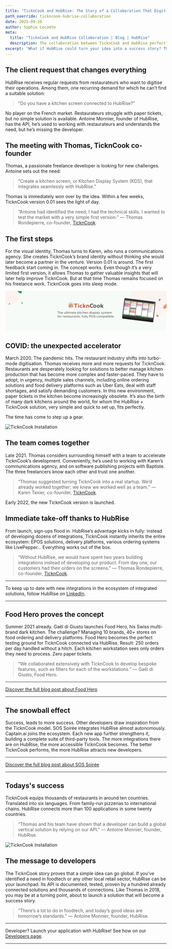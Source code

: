 ```yaml
---
title: "TicknCook and HubRise: The Story of a Collaboration That Digitises Restaurant Kitchens"
path_override: tickncook-hubrise-collaboration
date: 2025-09-26
author: Sophie Lecomte
meta:
  title: "TicknCook and HubRise Collaboration | Blog | HubRise"
  description: The collaboration between TicknCook and HubRise perfectly illustrates how the HubRise ecosystem enables developers to create innovative solutions.
excerpt: "What if HubRise could turn your idea into a success story? That’s exactly what happened to Thomas in 2018. A client request, the HubRise API, a few weeks of development… and the TicknCook Kitchen Display System (KDS) was born. Today, this collaboration perfectly shows how the HubRise ecosystem enables developers to build solutions that accelerate the digitisation of the restaurant industry."
---
```


## The client request that changes everything
HubRise receives regular requests from restaurateurs who want to digitise their operations. Among them, one recurring demand for which he can’t find a suitable solution:

> "Do you have a kitchen screen connected to HubRise?"

No player on the French market. Restaurateurs struggle with paper tickets, but no simple solution is available.
Antoine Monnier, founder of HubRise, has the API, he’s used to working with restaurateurs and understands the need, but he’s missing the developer.

## The meeting with Thomas, TicknCook co-founder
Thomas, a passionate freelance developer is looking for new challenges. Antoine sets out the need:

> “Create a kitchen screen, or Kitchen Display System (KDS), that integrates seamlessly with HubRise.”

Thomas is immediately won over by the idea. Within a few weeks, TicknCook version 0.01 sees the light of day.

> “Antoine had identified the need; I had the technical skills. I wanted to test the market with a very simple first version.” — Thomas Rondepierre, co-founder, [TicknCook](https://tickncook.com/en/).

## The first steps
For the visual identity, Thomas turns to Karen, who runs a communications agency. She creates TicknCook’s brand identity without thinking she would later become a partner in the venture.
Version 0.01 is around. The first feedback start coming in. The concept works. Even though it’s a very limited first version, it allows Thomas to gather valuable insights that will later help improve TicknCook.
But at that time Thomas remains focused on his freelance work. TicknCook goes into sleep mode.

![Identité visual identity by Karen Texier](../images/004_tickncook_banner.png)

## COVID: the unexpected accelerator
March 2020. The pandemic hits. The restaurant industry shifts into turbo-mode digitisation. Thomas receives more and more requests for TicknCook.
Restaurants are desperately looking for solutions to better manage kitchen production that has become more complex and faster-paced. They have to adopt, in urgency, multiple sales channels, including online ordering solutions and food delivery platforms such as Uber Eats, deal with staff shortages, and satisfy demanding customers. In this new environment, paper tickets in the kitchen become increasingly obsolete. It’s also the birth of many dark kitchens around the world, for whom the HubRise + TicknCook solution, very simple and quick to set up, fits perfectly.

The time has come to step up a gear.

![TicknCook Installation](../images/001_tickncook_on_wall.png)


## The team comes together
Late 2021. Thomas considers surrounding himself with a team to accelerate TicknCook’s development. Conveniently, he’s used to working with Karen’s communications agency, and on software publishing projects with Baptiste. The three freelancers know each other and trust one another.

> “Thomas suggested turning TicknCook into a real startup. We’d already worked together; we knew we worked well as a team.” — Karen Texier, co-founder, [TicknCook](https://tickncook.com/en/).

Early 2022, the new TicknCook version is launched.

## Immediate take-off thanks to HubRise
From launch, sign-ups flood in. HubRise’s advantage kicks in fully: instead of developing dozens of integrations, TicknCook instantly inherits the entire ecosystem: EPOS solutions, delivery platforms, various ordering systems like LivePepper… Everything works out of the box.

> “Without HubRise, we would have spent two years building integrations instead of developing our product. From day one, our customers had their orders on the screens.” — Thomas Rondepierre, co-founder, [TicknCook](https://tickncook.com/en/).

___

To keep up to date with new integrations in the ecosystem of integrated solutions, follow HubRise on [LinkedIn](https://www.linkedin.com/company/hubrise).

___

## Food Hero proves the concept
Summer 2021 already. Gaël di Giusto launches Food Hero, his Swiss multi-brand dark kitchen. The challenge? Managing 10 brands, 40+ stores on food ordering and delivery platforms.
Food Hero becomes the perfect testing ground for TicknCook connected via HubRise.
Result: 250 orders per day handled without a hitch. Each kitchen workstation sees only orders they need to process. Zero paper tickets.

> “We collaborated extensively with TicknCook to develop bespoke features, such as filters for each of the workstations.” — Gaël di Giusto, Food Hero.

----

[Discover the full blog post about Food Hero](https://www.hubrise.com/blog/dark-kitchen-food-hero)

----

## The snowball effect
Success, leads to more success. Other developers draw inspiration from the TicknCook model.
SOS Soirée integrates HubRise almost autonomously. Captain.ai joins the ecosystem. Each new app further strengthens it, building a complete suite of third-party tools.
The more integrations there are on HubRise, the more accessible TicknCook becomes. The better TicknCook performs, the more HubRise attracts new developers.

----

[Discover the full blog post about SOS Soirée](https://www.hubrise.com/blog/sos-soiree)

----

## Todays's success
TicknCook equips thousands of restaurants in around ten countries. Translated into six languages. From family-run pizzerias to international chains.
HubRise connects more than 100 applications in some twenty countries.

> “Thomas and his team have shown that a developer can build a global vertical solution by relying on our API.” — Antoine Monnier, founder, HubRise.

![TicknCook Installation](../images/003_tickncook_or_paper.png)

## The message to developers
The TicknCook story proves that a simple idea can go global. If you’ve identified a need in foodtech or any other local retail sector, HubRise can be your launchpad. Its API is documented, tested, proven by a hundred already connected solutions and thousands of connections.
Like Thomas in 2018, you may be at a turning point, about to launch a solution that will become a success story.

> “There’s a lot to do in foodtech, and today’s good ideas are tomorrow’s standards.” — Antoine Monnier, founder, HubRise.

---

Developer? Launch your application with HubRise!
See how on our [Developers page](/developers).

---